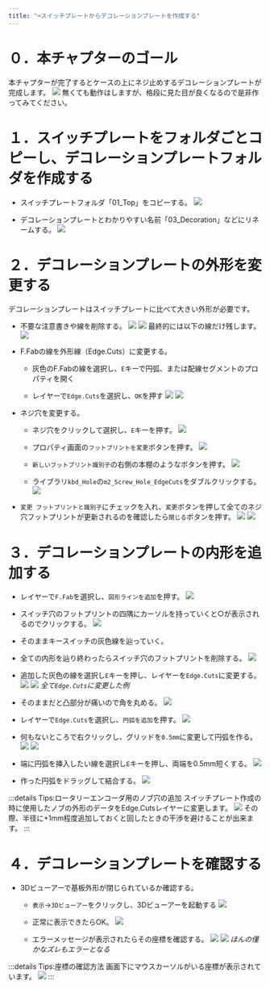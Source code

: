 ```yaml
---
title: "⌨スイッチプレートからデコレーションプレートを作成する"
---
```


# ０．本チャプターのゴール

本チャプターが完了するとケースの上にネジ止めするデコレーションプレートが完成します。
![](/images/gl516design/6-26_decoration-26.png)
無くても動作はしますが、格段に見た目が良くなるので是非作ってみてください。

# １．スイッチプレートをフォルダごとコピーし、デコレーションプレートフォルダを作成する

- スイッチプレートフォルダ「01_Top」をコピーする。
![](/images/gl516design/6-1_decoration-1.png)

- デコレーションプレートとわかりやすい名前「03_Decoration」などにリネームする。
![](/images/gl516design/6-2_decoration-2.png)

# ２．デコレーションプレートの外形を変更する

デコレーションプレートはスイッチプレートに比べて大きい外形が必要です。

- 不要な注意書きや線を削除する。
![](/images/gl516design/6-3_decoration-3.png)
![](/images/gl516design/6-4_decoration-4.png)
最終的には以下の線だけ残します。
![](/images/gl516design/6-5_decoration-5.png)

- F.Fabの線を外形線（Edge.Cuts）に変更する。
    - 灰色のF.Fabの線を選択し、`E`キーで円弧、または配線セグメントのプロパティを開く

    - レイヤーで`Edge.Cuts`を選択し、`OK`を押す
![](/images/gl516design/6-6_decoration-6.png)
![](/images/gl516design/6-7_decoration-7.png)

- ネジ穴を変更する。
    - ネジ穴をクリックして選択し、`E`キーを押す。
![](/images/gl516design/6-8_decoration-8.png)

    - プロパティ画面の`フットプリントを変更`ボタンを押す。
![](/images/gl516design/6-9_decoration-9.png)

    - `新しいフットプリント識別子`の右側の本棚のようなボタンを押す。
![](/images/gl516design/6-10_decoration-10.png)

    - ライブラリ`kbd_Hole`の`m2_Screw_Hole_EdgeCuts`をダブルクリックする。
![](/images/gl516design/6-11_decoration-11.png)

- `変更 フットプリントと識別子`にチェックを入れ、`変更`ボタンを押して全てのネジ穴フットプリントが更新されるのを確認したら`閉じる`ボタンを押す。
![](/images/gl516design/6-12_decoration-12.png)
![](/images/gl516design/6-13_decoration-13.png)

# ３．デコレーションプレートの内形を追加する

- レイヤーで`F.Fab`を選択し、`図形ラインを追加`を押す。
![](/images/gl516design/6-14_decoration-14.png)

- スイッチ穴のフットプリントの四隅にカーソルを持っていくと○が表示されるのでクリックする。
![](/images/gl516design/6-15_decoration-15.png)

- そのままキースイッチの灰色線を辿っていく。

- 全ての内形を辿り終わったらスイッチ穴のフットプリントを削除する。
![](/images/gl516design/6-16_decoration-16.png)

- 追加した灰色の線を選択し`E`キーを押し、レイヤーを`Edge.Cuts`に変更する。
![](/images/gl516design/6-17_decoration-17.png)
![](/images/gl516design/6-18_decoration-18.png)
*全て`Edge.Cuts`に変更した例*

- そのままだと凸部分が痛いので角を丸める。
![](/images/gl516design/6-19_decoration-19.png)

- レイヤーで`Edge.Cuts`を選択し、`円弧を追加`を押す。
![](/images/gl516design/6-20_decoration-20.png)

- 何もないところで右クリックし、グリッドを`0.5mm`に変更して円弧を作る。
![](/images/gl516design/6-21_decoration-21.png)
![](/images/gl516design/6-22_decoration-22.png)

- 端に円弧を挿入したい線を選択し`E`キーを押し、両端を0.5mm短くする。
![](/images/gl516design/6-23_decoration-23.png)

- 作った円弧をドラッグして結合する。
![](/images/gl516design/6-24_decoration-24.png)

:::details Tips:ロータリーエンコーダ用のノブ穴の追加
スイッチプレート作成の時に使用したノブの外形のデータをEdge.Cutsレイヤーに変更します。
![](/images/gl516design/6-29_knob-1.png)
その際、半径に+1mm程度追加しておくと回したときの干渉を避けることが出来ます。
:::

# ４．デコレーションプレートを確認する

- 3Dビューアーで基板外形が閉じられているか確認する。
    - `表示`→`3Dビューアー`をクリックし、3Dビューアーを起動する
![](/images/gl516design/6-25_decoration-25.png)

    - 正常に表示できたらOK。
![](/images/gl516design/6-26_decoration-26.png)

    - エラーメッセージが表示されたらその座標を確認する。
![](/images/gl516design/6-27_decoration-27.png)
![](/images/gl516design/6-28_decoration-28.png)
*ほんの僅かなズレもエラーとなる*

:::details Tips:座標の確認方法
画面下にマウスカーソルがいる座標が表示されています。
![](/images/gl516design/5-67_outline-14.png)
:::

